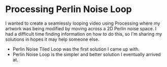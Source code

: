 # Processing Perlin Noise Loop
I wanted to create a seamlessly looping video using Processing where my artwork was being modified by moving across a 2D Perlin noise space. I had a difficult time finding information on how to do this, so I'm sharing my solutions in hopes it may help someone else.

* Perlin Noise Tiled Loop was the first solution I came up with.
* Perlin Noise Loop is the simpler and better solution I eventually arrived at.
